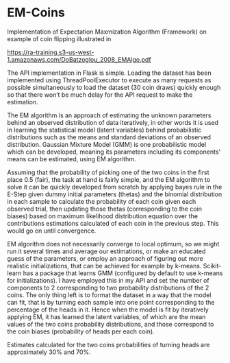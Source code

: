 # EM-Coins
Implementation of Expectation Maxmization Algorithm (Framework) on example of coin flipping illustrated in

https://ra-training.s3-us-west-1.amazonaws.com/DoBatzoglou_2008_EMAlgo.pdf


The API implementation in Flask is simple. Loading the dataset has been implemented using ThreadPoolExecutor to execute as many requests as possible simultaneously to load the dataset (30 coin draws) quickly enough so that there won’t be much delay for the API request to make the estimation.

The EM algorithm is an approach of estimating the unknown parameters behind an observed distribution of data iteratively, in other words it is used in learning the statistical model (latent variables) behind probabilistic distributions such as the means and standard deviations of an observed distribution. Gaussian Mixture Model (GMM) is one probabilistic model which can be developed, meaning its parameters including its components' means can be estimated, using EM algorithm.

Assuming that the probability of picking one of the two coins in the first place 0.5 (fair), the task at hand is fairly simple, and the EM algorithm to solve it can be quickly developed from scratch by applying bayes rule in the E-Step given dummy initial parameters (thetas) and the binomial distribution in each sample to calculate the probability of each coin given each observed trial, then updating those thetas (corresponding to the coin biases) based on maximum likelihood distribution equation over the contributions estimations calculated of each coin in the previous step. This would go on until convergence.

EM algorithm does not necessarily converge to local optimum, so we might run it several times and average our estimations, or make an educated guess of the parameters, or employ an approach of figuring out more realistic initializations, that can be achieved for example by k-means. Scikit-learn has a package that learns GMM (configured by default to use k-means for initializations). I have employed this in my API and set the number of components to 2 corresponding to two probability distributions of the 2 coins. The only thing left is to format the dataset in a way that the model can fit, that is by turning each sample into one point corresponding to the percentage of the heads in it. Hence when the model is fit by iteratively applying EM, it has learned the latent variables, of which are the mean values of the two coins probability distributions, and those correspond to the coin biases (probability of heads per each coin).

Estimates calculated for the two coins probabilities of turning heads are approximately 30% and 70%. 
